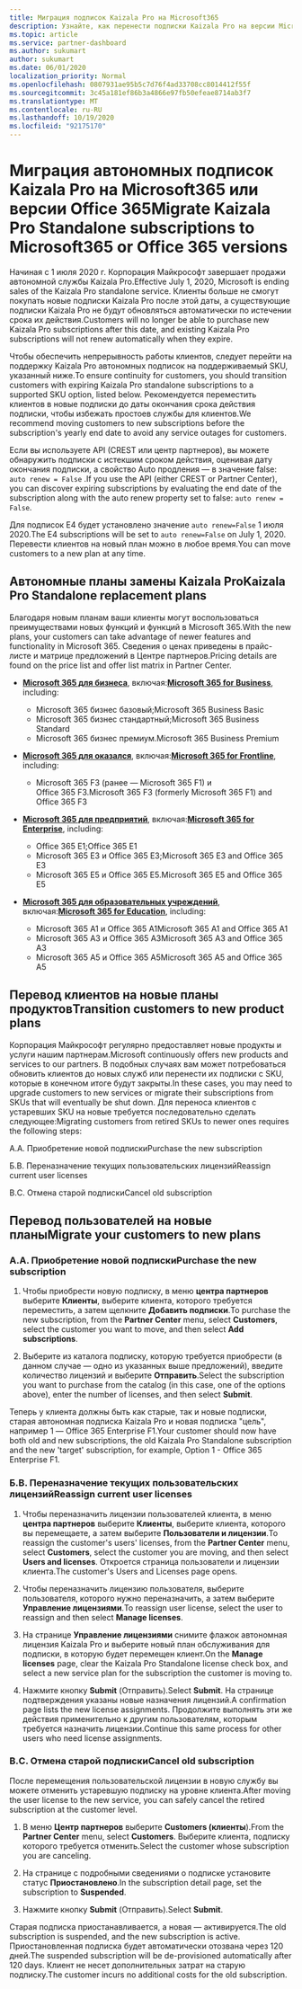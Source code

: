 ```yaml
---
title: Миграция подписок Kaizala Pro на Microsoft365
description: Узнайте, как перенести подписки Kaizala Pro на версии Microsoft365 или Office 365. Дополнительные сведения о переходе клиентов см. в этой статье.
ms.topic: article
ms.service: partner-dashboard
ms.author: sukumart
author: sukumart
ms.date: 06/01/2020
localization_priority: Normal
ms.openlocfilehash: 0807931ae95b5c7d76f4ad33708cc8014412f55f
ms.sourcegitcommit: 3c45a181ef86b3a4866e97fb50efeae8714ab3f7
ms.translationtype: MT
ms.contentlocale: ru-RU
ms.lasthandoff: 10/19/2020
ms.locfileid: "92175170"
---
```

# <a name="migrate-kaizala-pro-standalone-subscriptions-to-microsoft365-or-office-365-versions"></a><span data-ttu-id="0fbc6-104">Миграция автономных подписок Kaizala Pro на Microsoft365 или версии Office 365</span><span class="sxs-lookup"><span data-stu-id="0fbc6-104">Migrate Kaizala Pro Standalone subscriptions to Microsoft365 or Office 365 versions</span></span>

<span data-ttu-id="0fbc6-105">Начиная с 1 июля 2020 г. Корпорация Майкрософт завершает продажи автономной службы Kaizala Pro.</span><span class="sxs-lookup"><span data-stu-id="0fbc6-105">Effective July 1, 2020, Microsoft is ending sales of the Kaizala Pro standalone service.</span></span> <span data-ttu-id="0fbc6-106">Клиенты больше не смогут покупать новые подписки Kaizala Pro после этой даты, а существующие подписки Kaizala Pro не будут обновляться автоматически по истечении срока их действия.</span><span class="sxs-lookup"><span data-stu-id="0fbc6-106">Customers will no longer be able to purchase new Kaizala Pro subscriptions after this date, and existing Kaizala Pro subscriptions will not renew automatically when they expire.</span></span>

<span data-ttu-id="0fbc6-107">Чтобы обеспечить непрерывность работы клиентов, следует перейти на поддержку Kaizala Pro автономных подписок на поддерживаемый SKU, указанный ниже.</span><span class="sxs-lookup"><span data-stu-id="0fbc6-107">To ensure continuity for customers, you should transition customers with expiring Kaizala Pro standalone subscriptions to a supported SKU option, listed below.</span></span> <span data-ttu-id="0fbc6-108">Рекомендуется переместить клиентов в новые подписки до даты окончания срока действия подписки, чтобы избежать простоев службы для клиентов.</span><span class="sxs-lookup"><span data-stu-id="0fbc6-108">We recommend moving customers to new subscriptions before the subscription's yearly end date to avoid any service outages for customers.</span></span>

<span data-ttu-id="0fbc6-109">Если вы используете API (CREST или центр партнеров), вы можете обнаружить подписки с истекшим сроком действия, оценивая дату окончания подписки, а свойство Auto продления — в значение false: `auto renew = False` .</span><span class="sxs-lookup"><span data-stu-id="0fbc6-109">If you use the API (either CREST or Partner Center), you can discover expiring subscriptions by evaluating the end date of the subscription along with the auto renew property set to false: `auto renew = False`.</span></span>

<span data-ttu-id="0fbc6-110">Для подписок E4 будет установлено значение `auto renew=False` 1 июля 2020.</span><span class="sxs-lookup"><span data-stu-id="0fbc6-110">The E4 subscriptions will be set to `auto renew=False` on July 1, 2020.</span></span> <span data-ttu-id="0fbc6-111">Перевести клиентов на новый план можно в любое время.</span><span class="sxs-lookup"><span data-stu-id="0fbc6-111">You can move customers to a new plan at any time.</span></span>

## <a name="kaizala-pro-standalone-replacement-plans"></a><span data-ttu-id="0fbc6-112">Автономные планы замены Kaizala Pro</span><span class="sxs-lookup"><span data-stu-id="0fbc6-112">Kaizala Pro Standalone replacement plans</span></span>

<span data-ttu-id="0fbc6-113">Благодаря новым планам ваши клиенты могут воспользоваться преимуществами новых функций и функций в Microsoft 365.</span><span class="sxs-lookup"><span data-stu-id="0fbc6-113">With the new plans, your customers can take advantage of newer features and functionality in Microsoft 365.</span></span> <span data-ttu-id="0fbc6-114">Сведения о ценах приведены в прайс-листе и матрице предложений в Центре партнеров.</span><span class="sxs-lookup"><span data-stu-id="0fbc6-114">Pricing details are found on the price list and offer list matrix in Partner Center.</span></span>

- <span data-ttu-id="0fbc6-115">[**Microsoft 365 для бизнеса**](https://www.microsoft.com/microsoft-365/compare-all-microsoft-365-products?&activetab=tab:primaryr2), включая:</span><span class="sxs-lookup"><span data-stu-id="0fbc6-115">[**Microsoft 365 for Business**](https://www.microsoft.com/microsoft-365/compare-all-microsoft-365-products?&activetab=tab:primaryr2), including:</span></span>  
   - <span data-ttu-id="0fbc6-116">Microsoft 365 бизнес базовый;</span><span class="sxs-lookup"><span data-stu-id="0fbc6-116">Microsoft 365 Business Basic</span></span>
   - <span data-ttu-id="0fbc6-117">Microsoft 365 бизнес стандартный;</span><span class="sxs-lookup"><span data-stu-id="0fbc6-117">Microsoft 365 Business Standard</span></span>
   - <span data-ttu-id="0fbc6-118">Microsoft 365 бизнес премиум.</span><span class="sxs-lookup"><span data-stu-id="0fbc6-118">Microsoft 365 Business Premium</span></span>
    
- <span data-ttu-id="0fbc6-119">[**Microsoft 365 для оказался**](https://www.microsoft.com/microsoft-365/microsoft-365-enterprise-f3?activetab=pivot:overviewtab), включая:</span><span class="sxs-lookup"><span data-stu-id="0fbc6-119">[**Microsoft 365 for Frontline**](https://www.microsoft.com/microsoft-365/microsoft-365-enterprise-f3?activetab=pivot:overviewtab), including:</span></span>
   - <span data-ttu-id="0fbc6-120">Microsoft 365 F3 (ранее — Microsoft 365 F1) и Office 365 F3.</span><span class="sxs-lookup"><span data-stu-id="0fbc6-120">Microsoft 365 F3 (formerly Microsoft 365 F1) and Office 365 F3</span></span>
    
- <span data-ttu-id="0fbc6-121">[**Microsoft 365 для предприятий**](https://www.microsoft.com/microsoft-365/compare-microsoft-365-enterprise-plans), включая:</span><span class="sxs-lookup"><span data-stu-id="0fbc6-121">[**Microsoft 365 for Enterprise**](https://www.microsoft.com/microsoft-365/compare-microsoft-365-enterprise-plans), including:</span></span> 
   - <span data-ttu-id="0fbc6-122">Office 365 E1;</span><span class="sxs-lookup"><span data-stu-id="0fbc6-122">Office 365 E1</span></span>
   - <span data-ttu-id="0fbc6-123">Microsoft 365 E3 и Office 365 E3;</span><span class="sxs-lookup"><span data-stu-id="0fbc6-123">Microsoft 365 E3 and Office 365 E3</span></span>
   - <span data-ttu-id="0fbc6-124">Microsoft 365 E5 и Office 365 E5.</span><span class="sxs-lookup"><span data-stu-id="0fbc6-124">Microsoft 365 E5 and Office 365 E5</span></span>

- <span data-ttu-id="0fbc6-125">[**Microsoft 365 для образовательных учреждений**](https://www.microsoft.com/education/buy-license/microsoft365), включая:</span><span class="sxs-lookup"><span data-stu-id="0fbc6-125">[**Microsoft 365 for Education**](https://www.microsoft.com/education/buy-license/microsoft365), including:</span></span> 
    - <span data-ttu-id="0fbc6-126">Microsoft 365 A1 и Office 365 A1</span><span class="sxs-lookup"><span data-stu-id="0fbc6-126">Microsoft 365 A1 and Office 365 A1</span></span>
    - <span data-ttu-id="0fbc6-127">Microsoft 365 A3 и Office 365 A3</span><span class="sxs-lookup"><span data-stu-id="0fbc6-127">Microsoft 365 A3 and Office 365 A3</span></span>
    - <span data-ttu-id="0fbc6-128">Microsoft 365 A5 и Office 365 A5</span><span class="sxs-lookup"><span data-stu-id="0fbc6-128">Microsoft 365 A5 and Office 365 A5</span></span>

## <a name="transition-customers-to-new-product-plans"></a><span data-ttu-id="0fbc6-129">Перевод клиентов на новые планы продуктов</span><span class="sxs-lookup"><span data-stu-id="0fbc6-129">Transition customers to new product plans</span></span>

<span data-ttu-id="0fbc6-130">Корпорация Майкрософт регулярно предоставляет новые продукты и услуги нашим партнерам.</span><span class="sxs-lookup"><span data-stu-id="0fbc6-130">Microsoft continuously offers new products and services to our partners.</span></span> <span data-ttu-id="0fbc6-131">В подобных случаях вам может потребоваться обновить клиентов до новых служб или перенести их подписки с SKU, которые в конечном итоге будут закрыты.</span><span class="sxs-lookup"><span data-stu-id="0fbc6-131">In these cases, you may need to upgrade customers to new services or migrate their subscriptions from SKUs that will eventually be shut down.</span></span> <span data-ttu-id="0fbc6-132">Для переноса клиентов с устаревших SKU на новые требуется последовательно сделать следующее:</span><span class="sxs-lookup"><span data-stu-id="0fbc6-132">Migrating customers from retired SKUs to newer ones requires the following steps:</span></span>

<span data-ttu-id="0fbc6-133">A.</span><span class="sxs-lookup"><span data-stu-id="0fbc6-133">A.</span></span> <span data-ttu-id="0fbc6-134">Приобретение новой подписки</span><span class="sxs-lookup"><span data-stu-id="0fbc6-134">Purchase the new subscription</span></span>

<span data-ttu-id="0fbc6-135">Б.</span><span class="sxs-lookup"><span data-stu-id="0fbc6-135">B.</span></span> <span data-ttu-id="0fbc6-136">Переназначение текущих пользовательских лицензий</span><span class="sxs-lookup"><span data-stu-id="0fbc6-136">Reassign current user licenses</span></span>

<span data-ttu-id="0fbc6-137">В.</span><span class="sxs-lookup"><span data-stu-id="0fbc6-137">C.</span></span> <span data-ttu-id="0fbc6-138">Отмена старой подписки</span><span class="sxs-lookup"><span data-stu-id="0fbc6-138">Cancel old subscription</span></span>


## <a name="migrate-your-customers-to-new-plans"></a><span data-ttu-id="0fbc6-139">Перевод пользователей на новые планы</span><span class="sxs-lookup"><span data-stu-id="0fbc6-139">Migrate your customers to new plans</span></span>

### <a name="a-purchase-the-new-subscription"></a><span data-ttu-id="0fbc6-140">A.</span><span class="sxs-lookup"><span data-stu-id="0fbc6-140">A.</span></span> <span data-ttu-id="0fbc6-141">Приобретение новой подписки</span><span class="sxs-lookup"><span data-stu-id="0fbc6-141">Purchase the new subscription</span></span>

1. <span data-ttu-id="0fbc6-142">Чтобы приобрести новую подписку, в меню **центра партнеров** выберите **Клиенты**, выберите клиента, которого требуется переместить, а затем щелкните **Добавить подписки**.</span><span class="sxs-lookup"><span data-stu-id="0fbc6-142">To purchase the new subscription, from the **Partner Center** menu, select **Customers**, select the customer you want to move, and then select **Add subscriptions**.</span></span>

2. <span data-ttu-id="0fbc6-143">Выберите из каталога подписку, которую требуется приобрести (в данном случае — одно из указанных выше предложений), введите количество лицензий и выберите **Отправить**.</span><span class="sxs-lookup"><span data-stu-id="0fbc6-143">Select the subscription you want to purchase from the catalog (in this case, one of the options above), enter the number of licenses, and then select **Submit**.</span></span>

<span data-ttu-id="0fbc6-144">Теперь у клиента должны быть как старые, так и новые подписки, старая автономная подписка Kaizala Pro и новая подписка "цель", например 1 — Office 365 Enterprise F1.</span><span class="sxs-lookup"><span data-stu-id="0fbc6-144">Your customer should now have both old and new subscriptions, the old Kaizala Pro Standalone subscription and the new 'target' subscription, for example, Option 1 - Office 365 Enterprise F1.</span></span>

### <a name="b-reassign-current-user-licenses"></a><span data-ttu-id="0fbc6-145">Б.</span><span class="sxs-lookup"><span data-stu-id="0fbc6-145">B.</span></span> <span data-ttu-id="0fbc6-146">Переназначение текущих пользовательских лицензий</span><span class="sxs-lookup"><span data-stu-id="0fbc6-146">Reassign current user licenses</span></span>

1. <span data-ttu-id="0fbc6-147">Чтобы переназначить лицензии пользователей клиента, в меню **центра партнеров** выберите **Клиенты**, выберите клиента, которого вы перемещаете, а затем выберите **Пользователи и лицензии**.</span><span class="sxs-lookup"><span data-stu-id="0fbc6-147">To reassign the customer's users' licenses, from the **Partner Center** menu, select **Customers**, select the customer you are moving, and then select **Users and licenses**.</span></span> <span data-ttu-id="0fbc6-148">Откроется страница пользователи и лицензии клиента.</span><span class="sxs-lookup"><span data-stu-id="0fbc6-148">The customer's Users and Licenses page opens.</span></span>

2. <span data-ttu-id="0fbc6-149">Чтобы переназначить лицензию пользователя, выберите пользователя, которого нужно переназначить, а затем выберите **Управление лицензиями**.</span><span class="sxs-lookup"><span data-stu-id="0fbc6-149">To reassign user license, select the user to reassign and then select **Manage licenses**.</span></span>

3. <span data-ttu-id="0fbc6-150">На странице **Управление лицензиями** снимите флажок автономная лицензия Kaizala Pro и выберите новый план обслуживания для подписки, в которую будет перемещен клиент.</span><span class="sxs-lookup"><span data-stu-id="0fbc6-150">On the **Manage licenses** page, clear the Kaizala Pro Standalone license check box, and select a new service plan for the subscription the customer is moving to.</span></span>

4.  <span data-ttu-id="0fbc6-151">Нажмите кнопку **Submit** (Отправить).</span><span class="sxs-lookup"><span data-stu-id="0fbc6-151">Select **Submit**.</span></span> <span data-ttu-id="0fbc6-152">На странице подтверждения указаны новые назначения лицензий.</span><span class="sxs-lookup"><span data-stu-id="0fbc6-152">A confirmation page lists the new license assignments.</span></span> <span data-ttu-id="0fbc6-153">Продолжите выполнять эти же действия применительно к другим пользователям, которым требуется назначить лицензии.</span><span class="sxs-lookup"><span data-stu-id="0fbc6-153">Continue this same process for other users who need license assignments.</span></span>

### <a name="c-cancel-old-subscription"></a><span data-ttu-id="0fbc6-154">В.</span><span class="sxs-lookup"><span data-stu-id="0fbc6-154">C.</span></span> <span data-ttu-id="0fbc6-155">Отмена старой подписки</span><span class="sxs-lookup"><span data-stu-id="0fbc6-155">Cancel old subscription</span></span>

<span data-ttu-id="0fbc6-156">После перемещения пользовательской лицензии в новую службу вы можете отменить устаревшую подписку на уровне клиента.</span><span class="sxs-lookup"><span data-stu-id="0fbc6-156">After moving the user license to the new service, you can safely cancel the retired subscription at the customer level.</span></span>

1.  <span data-ttu-id="0fbc6-157">В меню **Центр партнеров** выберите **Customers (клиенты**).</span><span class="sxs-lookup"><span data-stu-id="0fbc6-157">From the **Partner Center** menu, select **Customers**.</span></span> <span data-ttu-id="0fbc6-158">Выберите клиента, подписку которого требуется отменить.</span><span class="sxs-lookup"><span data-stu-id="0fbc6-158">Select the customer whose subscription you are canceling.</span></span>

2.  <span data-ttu-id="0fbc6-159">На странице с подробными сведениями о подписке установите статус **Приостановлено**.</span><span class="sxs-lookup"><span data-stu-id="0fbc6-159">In the subscription detail page, set the subscription to **Suspended**.</span></span>

3.  <span data-ttu-id="0fbc6-160">Нажмите кнопку **Submit** (Отправить).</span><span class="sxs-lookup"><span data-stu-id="0fbc6-160">Select **Submit**.</span></span>

<span data-ttu-id="0fbc6-161">Старая подписка приостанавливается, а новая — активируется.</span><span class="sxs-lookup"><span data-stu-id="0fbc6-161">The old subscription is suspended, and the new subscription is active.</span></span> <span data-ttu-id="0fbc6-162">Приостановленная подписка будет автоматически отозвана через 120 дней.</span><span class="sxs-lookup"><span data-stu-id="0fbc6-162">The suspended subscription will be de-provisioned automatically after 120 days.</span></span> <span data-ttu-id="0fbc6-163">Клиент не несет дополнительных затрат на старую подписку.</span><span class="sxs-lookup"><span data-stu-id="0fbc6-163">The customer incurs no additional costs for the old subscription.</span></span>
